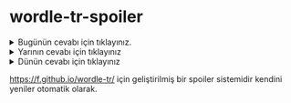 # wordle-tr-spoiler

<details>
  <summary>Bugünün cevabı için tıklayınız.</summary>
  <br>
    <b> latin </b>
</details>

<details>
  <summary>Yarının cevabı için tıklayınız</summary>
  <br>
   <b> uzluk </b>
</details>

<details>
  <summary>Dünün cevabı için tıklayınız </summary>
  <br>
  <b> uçarı </b>
</details>

https://f.github.io/wordle-tr/ için geliştirilmiş bir spoiler sistemidir kendini yeniler otomatik olarak.

